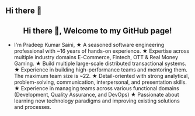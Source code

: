 ## Hi there 👋

<!--
**KuPradeep/KuPradeep** is a ✨ _special_ ✨ repository because its `README.md` (this file) appears on your GitHub profile.

Here are some ideas to get you started:

- 🔭 I’m currently working on ...
- 🌱 I’m currently learning ...
- 👯 I’m looking to collaborate on ...
- 🤔 I’m looking for help with ...
- 💬 Ask me about ...
- 📫 How to reach me: ...
- 😄 Pronouns: ...
- ⚡ Fun fact: ...
-->



<h2 align="center">Hi there 👋, Welcome to my GitHub page!</h2>
<ul>
  <li>I'm Pradeep Kumar Saini, 
★ A seasoned software engineering professional with ~16 years of hands-on experience. 
★ Expertise across multiple industry domains E-Commerce, Fintech, OTT & Real Money Gaming.
★ Build multiple large-scale distributed transactional systems.
★ Experience in building high-performance teams and mentoring them. The maximum team size is ~22.
★ Detail-oriented with strong analytical, problem-solving, communication, interpersonal, and presentation skills.
★ Experience in managing teams across various functional domains (Development, Quality Assurance, and DevOps) 
★ Passionate about learning new technology paradigms and improving existing solutions and processes.</li>
  

